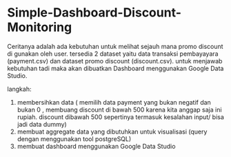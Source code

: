# Simple-Dashboard-Discount-Monitoring

Ceritanya adalah ada kebutuhan untuk melihat sejauh mana promo discount di gunakan oleh user.  tersedia 2 dataset yaitu data transaksi pembayayara (payment.csv) dan dataset promo discount (discount.csv). untuk menjawab kebutuhan tadi maka akan dibuatkan Dashboard menggunakan Google Data Studio.

langkah:
1. membersihkan data ( memilih data payment yang bukan negatif dan bukan 0 , membuang discount di bawah 500 karena kita anggap saja ini rupiah. discount dibawah 500 sepertinya termasuk kesalahan input/ bisa jadi data dummy)
2. membuat aggregate data yang dibutuhkan untuk visualisasi (query dengan menggunakan tool postgreSQL)
3. membuat dashboard menggunakan Google Data Studio
